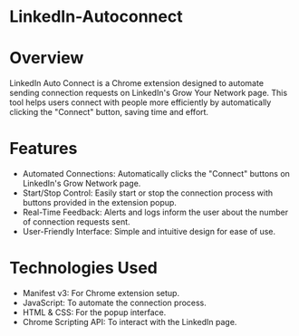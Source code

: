 # LinkedIn-Autoconnect

# Overview
LinkedIn Auto Connect is a Chrome extension designed to automate sending connection requests on LinkedIn's Grow Your Network page. This tool helps users connect with people more efficiently by automatically clicking the "Connect" button, saving time and effort.

# Features
- Automated Connections: Automatically clicks the "Connect" buttons on LinkedIn's Grow Network page.
- Start/Stop Control: Easily start or stop the connection process with buttons provided in the extension popup.
- Real-Time Feedback: Alerts and logs inform the user about the number of connection requests sent.
- User-Friendly Interface: Simple and intuitive design for ease of use.

# Technologies Used
- Manifest v3: For Chrome extension setup.
- JavaScript: To automate the connection process.
- HTML & CSS: For the popup interface.
- Chrome Scripting API: To interact with the LinkedIn page.

